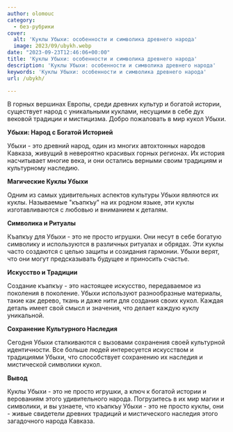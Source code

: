 ```yaml
---
author: olomouc
category:
  - без-рубрики
cover:
  alt: 'Куклы Убыхи: особенности и символика древнего народа'
  image: 2023/09/ubykh.webp
date: "2023-09-23T12:46:06+00:00"
title: 'Куклы Убыхи: особенности и символика древнего народа'
description: 'Куклы Убыхи: особенности и символика древнего народа'
keywords: 'Куклы Убыхи: особенности и символика древнего народа'
url: /ubykh/

---
```

В горных вершинах Европы, среди древних культур и богатой истории, существует народ с уникальными куклами, несущими в себе дух вековой традиции и мистицизма. Добро пожаловать в мир кукол Убыхи.

**Убыхи: Народ с Богатой Историей**

Убыхи \- это древний народ, один из многих автохтонных народов Кавказа, живущий в невероятно красивых горных регионах. Их история насчитывает многие века, и они остались верными своим традициям и культурному наследию.

**Магические Куклы Убыхи**

Одним из самых удивительных аспектов культуры Убыхи являются их куклы. Называемые "къапкъу" на их родном языке, эти куклы изготавливаются с любовью и вниманием к деталям.

**Символика и Ритуалы**

Къапкъу для Убыхи \- это не просто игрушки. Они несут в себе богатую символику и используются в различных ритуалах и обрядах. Эти куклы часто создаются с целью защиты и созидания гармонии. Убыхи верят, что они могут предсказывать будущее и приносить счастье.

**Искусство и Традиции**

Создание къапкъу \- это настоящее искусство, передаваемое из поколения в поколение. Убыхи используют разнообразные материалы, такие как дерево, ткань и даже нити для создания своих кукол. Каждая деталь имеет свой смысл и значения, что делает каждую куклу уникальной.

**Сохранение Культурного Наследия**

Сегодня Убыхи сталкиваются с вызовами сохранения своей культурной идентичности. Все больше людей интересуется искусством и традициями Убыхи, что способствует сохранению их наследия и мистической символики кукол.

**Вывод**

Куклы Убыхи \- это не просто игрушки, а ключ к богатой истории и верованиям этого удивительного народа. Погрузитесь в их мир магии и символики, и вы узнаете, что къапкъу Убыхи \- это не просто куклы, они \- живые свидетели древних традиций и мистического наследия этого загадочного народа Кавказа.
